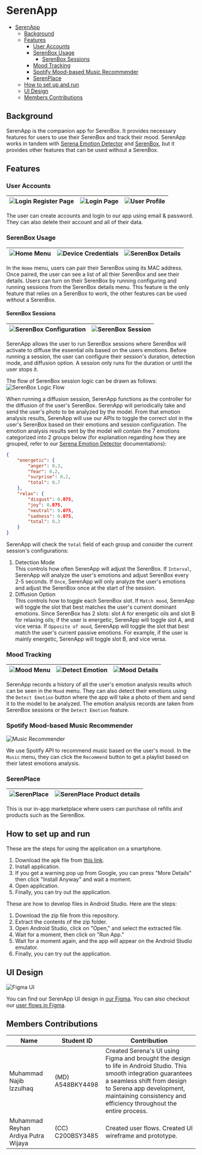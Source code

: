 # SerenApp

- [SerenApp](#serenapp)
  - [Background](#background)
  - [Features](#features)
    - [User Accounts](#user-accounts)
    - [SerenBox Usage](#serenbox-usage)
      - [SerenBox Sessions](#serenbox-sessions)
    - [Mood Tracking](#mood-tracking)
    - [Spotify Mood-based Music Recommender](#spotify-mood-based-music-recommender)
    - [SerenPlace](#serenplace)
  - [How to set up and run](#how-to-set-up-and-run)
  - [UI Design](#ui-design)
  - [Members Contributions](#members-contributions)

## Background

SerenApp is the companion app for SerenBox. It provides necessary features for users to use their SerenBox and track their mood.
SerenApp works in tandem with [Serena Emotion Detector](https://github.com/Serena-Smart-Home-Smart-Wellbeing/serena-emotion-detector) and [SerenBox](https://github.com/Serena-Smart-Home-Smart-Wellbeing/serena-backend),
but it provides other features that can be used without a SerenBox.

## Features

### User Accounts

| ![Login Register Page](<demo/images/Login Register Page.png>) | ![Login Page](<demo/images/Login Page.png>) | ![User Profile](<demo/images/User Profile.png>)
| :-------------------------------------------------------------: | :-----------------------------------------: | :-------------------------------------------: |

The user can create accounts and login to our app using email & password. They can also
delete their account and all of their data.

### SerenBox Usage

| ![Home Menu](<demo/images/Home Menu.png>) | ![Device Credentials](<demo/images/Device Credentials.png>)| ![SerenBox Details](<demo/images/SerenBox Details.png>) |
| :----------------------------------------: |  :----------------------------------------: |:-----------------------------------------------------: |

In the `Home` menu, users can pair their SerenBox using its MAC address. Once paired, the user can
see a list of all thier SerenBox and see their details. Users can turn on their SerenBox
by running configuring and running sessions from the SerenBox details menu. This feature
is the only feature that relies on a SerenBox to work, the other features can be used
without a SerenBox.

#### SerenBox Sessions

| ![SerenBox Configuration](<demo/images/SerenBox Configuration.png>)  | ![SerenBox Session](<demo/images/SerenBox Session.png>) |
| :-----------------------------------------------------: |:-----------------------------------------------------: |

SerenApp allows the user to run SerenBox sessions where SerenBox will activate to diffuse the essential oils based on the users emotions.
Before running a session, the user can configure their session's duration, detection mode, and diffusion option.
A session only runs for the duration or until the user stops it.

The flow of SerenBox session logic can be drawn as follows:
![SerenBox Logic Flow](<./demo/images/SerenBox Logic Flow.png>)

When running a diffusion session, SerenApp functions as the controller for the diffusion of the user's SerenBox. SerenApp will periodically take and send
the user's photo to be analyzed by the model. From that emotion analysis results, SerenApp will use our APIs to toggle the correct slot in the user's SerenBox based on their emotions and session configuration.
The emotion analysis results sent by the model will contain the 7 emotions categorized into 2 groups below (for explanation regarding
how they are grouped, refer to our [Serena Emotion Detector](https://github.com/Serena-Smart-Home-Smart-Wellbeing/serena-emotion-detector) documentations):

```json
{
    "energetic": {
        "anger": 0.3,
        "fear": 0.2,
        "surprise": 0.2,
        "total": 0.7
    },
    "relax": {
        "disgust": 0.075,
        "joy": 0.075,
        "neutral": 0.075,
        "sadness": 0.075,
        "total": 0.3
    }
}
```

SerenApp will check the `total` field of each group and consider the current session's configurations:

1. Detection Mode  
   This controls how often SerenApp will adjust the SerenBox. If `Interval`, SerenApp will analyze the user's emotions and adjust
   SerenBox every 2-5 seconds. If `Once`, SerenApp will only analyze the user's emotions and adjust the SerenBox once at the start of the session.
2. Diffusion Option  
   This controls how to toggle each SerenBox slot. If `Match mood`, SerenApp will toggle the slot that best matches the user's
   current dominant emotions. Since SerenBox has 2 slots: slot A for energetic oils and slot B for relaxing oils; if the user
   is energetic, SerenApp will toggle slot A, and vice versa. If `Opposite of mood`, SerenApp will toggle the slot that best
   match the user's current passive emotions. For example, if the user is mainly energetic, SerenApp will toggle slot B, and vice versa.

### Mood Tracking

| ![Mood Menu](<demo/images/Mood Menu.png>) | ![Detect Emotion](<demo/images/Detect Emotion.png>) | ![Mood Details](<demo/images/Mood Details.png>) |
| :----------------------------------------------: |:---------------------------------------------------: | :----------------------------------------------: |

SerenApp records a history of all the user's emotion analysis results which can be seen
in the `Mood` menu. They can also detect their emotions using the `Detect Emotion` button
where the app will take a photo of them and send it to the model to be analyzed. The emotion
analysis records are taken from SerenBox sessions or the `Detect Emotion` feature.

### Spotify Mood-based Music Recommender

![Music Recommender](<demo/images/Music Recommender.png>)

We use Spotify API to recommend music based on the user's mood.
In the `Music` menu, they can click the `Recommend` button to get a playlist
based on their latest emotions analysis.

### SerenPlace

| ![SerenPlace](<demo/images/SerenPlace.png>) | ![SerenPlace Product details](<demo/images/SerenPlace Product details.png>) |
| :------------------------------------------: | :--------------------------------------------------------------------------: |

This is our in-app marketplace where users can purchase oil refills and products such as
the SerenBox.

## How to set up and run

These are the steps for using the application on a smartphone.

1. Download the apk file from [this link](https://drive.google.com/drive/folders/1Jr4M0aGxm2_mq6haQafRH213LsgLEl6M?usp=sharing).
2. Install application.
3. If you get a warning pop up from Google, you can press "More Details" then click "Install Anyway" and wait a moment.
4. Open application.
5. Finally, you can try out the application.

These are how to develop files in Android Studio. Here are the steps:

1. Download the zip file from this repository.
2. Extract the contents of the zip folder.
3. Open Android Studio, click on "Open," and select the extracted file.
4. Wait for a moment, then click on "Run App."
5. Wait for a moment again, and the app will appear on the Android Studio emulator.
6. Finally, you can try out the application.

## UI Design

![Figma UI](<demo/images/Figma UI.png>)

You can find our SerenApp UI design in [our Figma](https://www.figma.com/file/7eJ2fFyhpNZMCJ2XAalyCZ/SerenApp-UI?type=design&node-id=4%3A15&mode=design&t=co9Pr4qD6Svtu1Vv-1). You can
also checkout our [user flows in Figma](https://www.figma.com/file/xAC1bh7b1L6UA2HKhs9GCs/User-Flow-Serena?type=whiteboard&t=nloHfc7m7CqoyQLy-1).

## Members Contributions

| Name                    | Student ID       | Contribution                                                                                                                                                                                                                                       |
| ----------------------- | ---------------- | -------------------------------------------------------------------------------------------------------------------------------------------------------------------------------------------------------------------------------------------------- |
| Muhammad Najib Izzulhaq | (MD) A548BKY4498 | Created Serena's UI using Figma and brought the design to life in Android Studio. This smooth integration guarantees a seamless shift from design to Serena app development, maintaining consistency and efficiency throughout the entire process. |
|      Muhammad Reyhan Ardiya Putra Wijaya      | (CC) C200BSY3485 | Created user flows. Created UI wireframe and prototype. |
